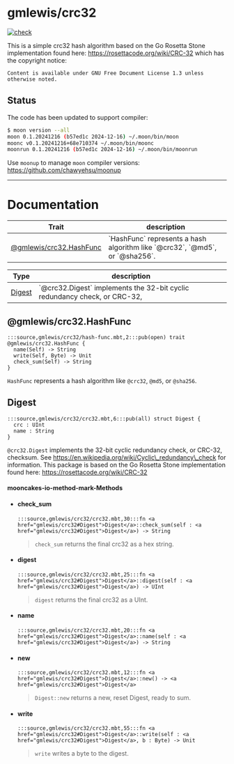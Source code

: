 # gmlewis/crc32
[![check](https://github.com/gmlewis/moonbit-crc32/actions/workflows/check.yml/badge.svg)](https://github.com/gmlewis/moonbit-crc32/actions/workflows/check.yml)

This is a simple crc32 hash algorithm based on the Go Rosetta Stone implementation found here:
https://rosettacode.org/wiki/CRC-32
which has the copyright notice:

```
Content is available under GNU Free Document License 1.3 unless otherwise noted.
```

## Status

The code has been updated to support compiler:

```bash
$ moon version --all
moon 0.1.20241216 (b57ed1c 2024-12-16) ~/.moon/bin/moon
moonc v0.1.20241216+68e710374 ~/.moon/bin/moonc
moonrun 0.1.20241216 (b57ed1c 2024-12-16) ~/.moon/bin/moonrun
```

Use `moonup` to manage `moon` compiler versions:
https://github.com/chawyehsu/moonup

---
# Documentation
|Trait|description|
|---|---|
|[@gmlewis/crc32.HashFunc](#@gmlewis/crc32.HashFunc)| \`HashFunc\` represents a hash algorithm like \`@crc32\`, \`@md5\`, or \`@sha256\`.|

|Type|description|
|---|---|
|[Digest](#Digest)| \`@crc32.Digest\` implements the 32-bit cyclic redundancy check, or CRC-32,|

## @gmlewis/crc32.HashFunc

```moonbit
:::source,gmlewis/crc32/hash-func.mbt,2:::pub(open) trait @gmlewis/crc32.HashFunc {
  name(Self) -> String
  write(Self, Byte) -> Unit
  check_sum(Self) -> String
}
```
 `HashFunc` represents a hash algorithm like `@crc32`, `@md5`, or `@sha256`.

## Digest

```moonbit
:::source,gmlewis/crc32/crc32.mbt,6:::pub(all) struct Digest {
  crc : UInt
  name : String
}
```
 `@crc32.Digest` implements the 32-bit cyclic redundancy check, or CRC-32,
checksum. See https://en.wikipedia.org/wiki/Cyclic\_redundancy\_check for
information.
This package is based on the Go Rosetta Stone implementation found here:
https://rosettacode.org/wiki/CRC-32

#### mooncakes-io-method-mark-Methods
- #### check\_sum
  ```moonbit
  :::source,gmlewis/crc32/crc32.mbt,30:::fn <a href="gmlewis/crc32#Digest">Digest</a>::check_sum(self : <a href="gmlewis/crc32#Digest">Digest</a>) -> String
  ```
  >  `check_sum` returns the final crc32 as a hex string.
- #### digest
  ```moonbit
  :::source,gmlewis/crc32/crc32.mbt,25:::fn <a href="gmlewis/crc32#Digest">Digest</a>::digest(self : <a href="gmlewis/crc32#Digest">Digest</a>) -> UInt
  ```
  >  `digest` returns the final crc32 as a UInt.
- #### name
  ```moonbit
  :::source,gmlewis/crc32/crc32.mbt,20:::fn <a href="gmlewis/crc32#Digest">Digest</a>::name(self : <a href="gmlewis/crc32#Digest">Digest</a>) -> String
  ```
  > 
- #### new
  ```moonbit
  :::source,gmlewis/crc32/crc32.mbt,12:::fn <a href="gmlewis/crc32#Digest">Digest</a>::new() -> <a href="gmlewis/crc32#Digest">Digest</a>
  ```
  >  `Digest::new` returns a new, reset Digest, ready to sum.
- #### write
  ```moonbit
  :::source,gmlewis/crc32/crc32.mbt,55:::fn <a href="gmlewis/crc32#Digest">Digest</a>::write(self : <a href="gmlewis/crc32#Digest">Digest</a>, b : Byte) -> Unit
  ```
  >  `write` writes a byte to the digest.
